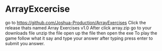 # ArrayExcercise
 go to https://github.com/Joshua-Production/ArrayExercises Click the release thats named Array Exercises v1.0 After click array.zip go to your downloads file unzip the file open up the file then open the exe To play the game follow what it say and type your answer after typing press enter to submit you answer.

